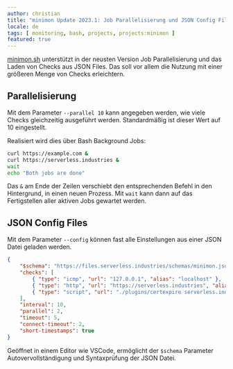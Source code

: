 ```yaml
---
author: christian
title: "minimon Update 2023.1: Job Parallelisierung und JSON Config Files"
locale: de
tags: [ monitoring, bash, projects, projects:minimon ]
featured: true
---
```


[minimon.sh](https://github.com/perryflynn/minimon) unterstützt in der neusten Version
Job Parallelisierung und das Laden von Checks aus JSON Files. Das soll vor allem die
Nutzung mit einer größeren Menge von Checks erleichtern.

## Parallelisierung

Mit dem Parameter `--parallel 10` kann angegeben werden, wie viele Checks gleichzeitig
ausgeführt werden. Standardmäßig ist dieser Wert auf 10 eingestellt.

Realisiert wird dies über Bash Background Jobs:

```sh
curl https://example.com &
curl https://serverless.industries &
wait
echo "Both jobs are done"
```

Das `&` am Ende der Zeilen verschiebt den entsprechenden Befehl in den Hintergrund,
in einen neuen Prozess. Mit `wait` kann dann auf das Fertigstellen aller aktiven Jobs
gewartet werden.

## JSON Config Files

Mit dem Parameter `--config` können fast alle Einstellungen aus einer JSON Datei
geladen werden. 

```json
{
    "$schema": "https://files.serverless.industries/schemas/minimon.json",
    "checks": [
        { "type": "icmp", "url": "127.0.0.1", "alias": "localhost" },
        { "type": "http", "url": "https://serverless.industries", "alias": "blog" },
        { "type": "script", "url": "./plugins/certexpire serverless.industries:443", "alias": "blog_cert" }
    ],
    "interval": 10,
    "parallel": 2,
    "timeout": 5,
    "connect-timeout": 2,
    "short-timestamps": true
}
```

Geöffnet in einem Editor wie VSCode, ermöglicht der `$schema` Parameter Autovervollständigung
und Syntaxprüfung der JSON Datei.
